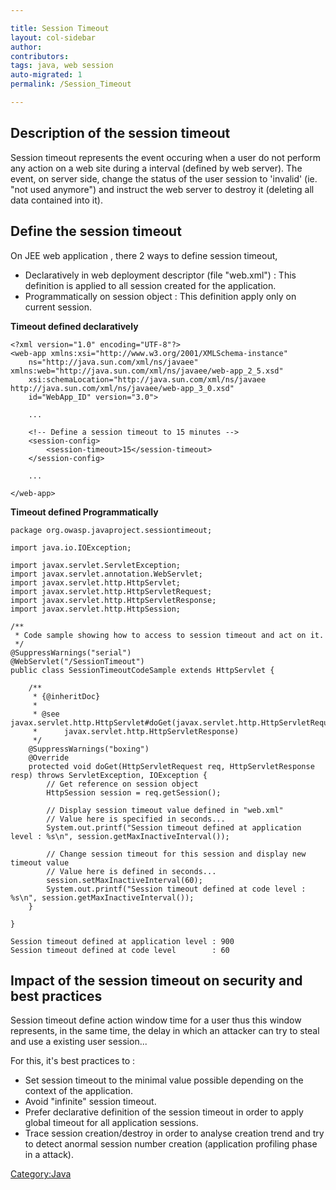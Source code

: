 ```yaml
---

title: Session Timeout
layout: col-sidebar
author:
contributors:
tags: java, web session
auto-migrated: 1
permalink: /Session_Timeout

---
```


## Description of the session timeout

Session timeout represents the event occuring when a user do not perform
any action on a web site during a interval (defined by web server). The
event, on server side, change the status of the user session to
'invalid' (ie. "not used anymore") and instruct the web server to
destroy it (deleting all data contained into it).

## Define the session timeout

On JEE web application , there 2 ways to define session timeout,

  - Declaratively in web deployment descriptor (file "web.xml") : This
    definition is applied to all session created for the application.
  - Programmatically on session object : This definition apply only on
    current session.

**Timeout defined declaratively**

    <?xml version="1.0" encoding="UTF-8"?>
    <web-app xmlns:xsi="http://www.w3.org/2001/XMLSchema-instance"
        ns="http://java.sun.com/xml/ns/javaee" xmlns:web="http://java.sun.com/xml/ns/javaee/web-app_2_5.xsd"
        xsi:schemaLocation="http://java.sun.com/xml/ns/javaee http://java.sun.com/xml/ns/javaee/web-app_3_0.xsd"
        id="WebApp_ID" version="3.0">

        ...

        <!-- Define a session timeout to 15 minutes -->
        <session-config>
            <session-timeout>15</session-timeout>
        </session-config>

        ...

    </web-app>

**Timeout defined Programmatically**

    package org.owasp.javaproject.sessiontimeout;

    import java.io.IOException;

    import javax.servlet.ServletException;
    import javax.servlet.annotation.WebServlet;
    import javax.servlet.http.HttpServlet;
    import javax.servlet.http.HttpServletRequest;
    import javax.servlet.http.HttpServletResponse;
    import javax.servlet.http.HttpSession;

    /**
     * Code sample showing how to access to session timeout and act on it.
     */
    @SuppressWarnings("serial")
    @WebServlet("/SessionTimeout")
    public class SessionTimeoutCodeSample extends HttpServlet {

        /**
         * {@inheritDoc}
         *
         * @see javax.servlet.http.HttpServlet#doGet(javax.servlet.http.HttpServletRequest,
         *      javax.servlet.http.HttpServletResponse)
         */
        @SuppressWarnings("boxing")
        @Override
        protected void doGet(HttpServletRequest req, HttpServletResponse resp) throws ServletException, IOException {
            // Get reference on session object
            HttpSession session = req.getSession();

            // Display session timeout value defined in "web.xml"
            // Value here is specified in seconds...
            System.out.printf("Session timeout defined at application level : %s\n", session.getMaxInactiveInterval());

            // Change session timeout for this session and display new timeout value
            // Value here is defined in seconds...
            session.setMaxInactiveInterval(60);
            System.out.printf("Session timeout defined at code level : %s\n", session.getMaxInactiveInterval());
        }

    }

    Session timeout defined at application level : 900
    Session timeout defined at code level        : 60

## Impact of the session timeout on security and best practices

Session timeout define action window time for a user thus this window
represents, in the same time, the delay in which an attacker can try to
steal and use a existing user session...

For this, it's best practices to :

  - Set session timeout to the minimal value possible depending on the
    context of the application.
  - Avoid "infinite" session timeout.
  - Prefer declarative definition of the session timeout in order to
    apply global timeout for all application sessions.
  - Trace session creation/destroy in order to analyse creation trend
    and try to detect anormal session number creation (application
    profiling phase in a attack).

[Category:Java](Category:Java "wikilink")
